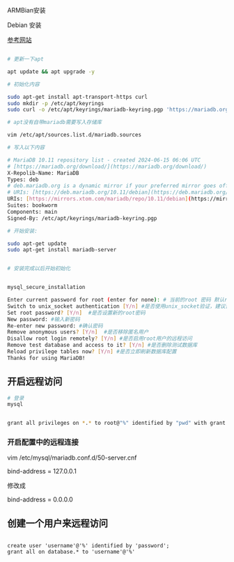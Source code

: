 
ARMBian安装

Debian 安装


[参考网站](https://mariadb.org/download/?t=repo-config&d=Debian+12+%22Bookworm%22&v=10.11&r_m=xtom_fre)

``` bash

# 更新一下apt

apt update && apt upgrade -y

# 初始化内容

sudo apt-get install apt-transport-https curl
sudo mkdir -p /etc/apt/keyrings
sudo curl -o /etc/apt/keyrings/mariadb-keyring.pgp 'https://mariadb.org/mariadb_release_signing_key.pgp'

# apt没有自带mariadb需要写入存储库

vim /etc/apt/sources.list.d/mariadb.sources

# 写入以下内容

# MariaDB 10.11 repository list - created 2024-06-15 06:06 UTC
# [https://mariadb.org/download/](https://mariadb.org/download/)
X-Repolib-Name: MariaDB
Types: deb
# deb.mariadb.org is a dynamic mirror if your preferred mirror goes offline. See [https://mariadb.org/mirrorbits/](https://mariadb.org/mirrorbits/) for details.
# URIs: [https://deb.mariadb.org/10.11/debian](https://deb.mariadb.org/10.11/debian)
URIs: [https://mirrors.xtom.com/mariadb/repo/10.11/debian](https://mirrors.xtom.com/mariadb/repo/10.11/debian)
Suites: bookworm
Components: main
Signed-By: /etc/apt/keyrings/mariadb-keyring.pgp

# 开始安装:

sudo apt-get update
sudo apt-get install mariadb-server


# 安装完成以后开始初始化


mysql_secure_installation

Enter current password for root (enter for none): # 当前的root 密码 默认root密码为空直接回车即可
Switch to unix_socket authentication [Y/n] #是否使用unix_socket验证，建议否
Set root password? [Y/n]  #是否设置新的root密码
New password: #输入新密码
Re-enter new password: #确认密码
Remove anonymous users? [Y/n]  #是否移除匿名用户
Disallow root login remotely? [Y/n] #是否启用root用户的远程访问
Remove test database and access to it? [Y/n] #是否删除测试数据库
Reload privilege tables now? [Y/n] #是否立即刷新数据库配置
Thanks for using MariaDB!

```


## 开启远程访问

``` bash
# 登录
mysql 

```

``` bash

grant all privileges on *.* to root@"%" identified by "pwd" with grant option; flush privileges;

```

### 开启配置中的远程连接

vim /etc/mysql/mariadb.conf.d/50-server.cnf

bind-address = 127.0.0.1

修改成

bind-address = 0.0.0.0  

## 创建一个用户来远程访问


``` mysql

create user 'username'@'%' identified by 'password';
grant all on database.* to 'username'@'%'
```